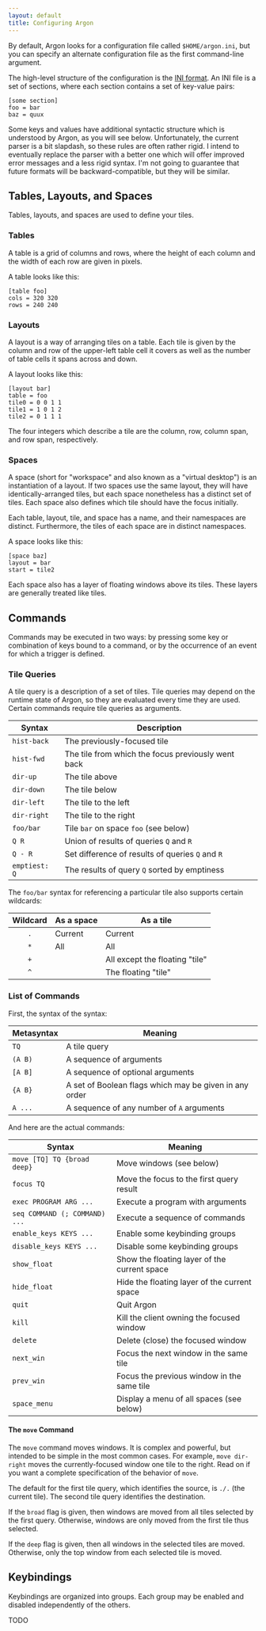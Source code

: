 ```yaml
---
layout: default
title: Configuring Argon
---
```


By default, Argon looks for a configuration file called `$HOME/argon.ini`,
but you can specify an alternate configuration file as the first command-line
argument.

The high-level structure of the configuration is the
[INI format](http://en.wikipedia.org/wiki/INI_file). An INI file is a
set of sections, where each section contains a set of key-value pairs:

    [some section]
    foo = bar
    baz = quux

Some keys and values have additional syntactic structure which is understood
by Argon, as you will see below. Unfortunately, the current parser is a bit
slapdash, so these rules are often rather rigid. I intend to eventually
replace the parser with a better one which will offer improved error messages
and a less rigid syntax. I'm not going to guarantee that future formats will
be backward-compatible, but they will be similar.


## Tables, Layouts, and Spaces ##

Tables, layouts, and spaces are used to define your tiles.

### Tables ###

A table is a grid of columns and rows, where the height of each column and the
width of each row are given in pixels.

A table looks like this:

    [table foo]
    cols = 320 320
    rows = 240 240

### Layouts ###

A layout is a way of arranging tiles on a table. Each tile is given by the
column and row of the upper-left table cell it covers as well as the number
of table cells it spans across and down.

A layout looks like this:

    [layout bar]
    table = foo
    tile0 = 0 0 1 1
    tile1 = 1 0 1 2
    tile2 = 0 1 1 1

The four integers which describe a tile are the column, row, column span,
and row span, respectively.

### Spaces ###

A space (short for "workspace" and also known as a "virtual desktop") is an
instantiation of a layout. If two spaces use the same layout, they will have
identically-arranged tiles, but each space nonetheless has a distinct set of
tiles. Each space also defines which tile should have the focus initially.

Each table, layout, tile, and space has a name, and their namespaces are
distinct. Furthermore, the tiles of each space are in distinct namespaces.

A space looks like this:

    [space baz]
    layout = bar
    start = tile2

Each space also has a layer of floating windows above its tiles. These layers
are generally treated like tiles.

## Commands ##

Commands may be executed in two ways: by pressing some key or combination of
keys bound to a command, or by the occurrence of an event for which a
trigger is defined.

### Tile Queries ###

A tile query is a description of a set of tiles. Tile queries may depend on
the runtime state of Argon, so they are evaluated every time they are used.
Certain commands require tile queries as arguments.

Syntax        | Description
--------------|-------------------
`hist-back`   | The previously-focused tile
`hist-fwd`    | The tile from which the focus previously went back
`dir-up`      | The tile above
`dir-down`    | The tile below
`dir-left`    | The tile to the left
`dir-right`   | The tile to the right
`foo/bar`     | Tile `bar` on space `foo` (see below)
`Q R`         | Union of results of queries `Q` and `R`
`Q - R`       | Set difference of results of queries `Q` and `R`
`emptiest: Q` | The results of query `Q` sorted by emptiness

The `foo/bar` syntax for referencing a particular tile also supports
certain wildcards:

Wildcard | As a space | As a tile
:-------:|------------|---------------------
`.`      | Current    | Current
`*`      | All        | All
`+`      |            | All except the floating "tile"
`^`      |            | The floating "tile"

### List of Commands ###

First, the syntax of the syntax:

Metasyntax | Meaning
-----------|-----------------
`TQ`       | A tile query
`(A B)`    | A sequence of arguments
`[A B]`    | A sequence of optional arguments
`{A B}`    | A set of Boolean flags which may be given in any order
`A ...`    | A sequence of any number of `A` arguments

And here are the actual commands:

Syntax                        | Meaning
------------------------------|---------------------------
`move [TQ] TQ {broad deep}`   | Move windows (see below)
`focus TQ`                    | Move the focus to the first query result
`exec PROGRAM ARG ...`        | Execute a program with arguments
`seq COMMAND (; COMMAND) ...` | Execute a sequence of commands
`enable_keys KEYS ...`        | Enable some keybinding groups
`disable_keys KEYS ...`       | Disable some keybinding groups
`show_float`                  | Show the floating layer of the current space
`hide_float`                  | Hide the floating layer of the current space
`quit`                        | Quit Argon
`kill`                        | Kill the client owning the focused window
`delete`                      | Delete (close) the focused window
`next_win`                    | Focus the next window in the same tile
`prev_win`                    | Focus the previous window in the same tile
`space_menu`                  | Display a menu of all spaces (see below)

#### The `move` Command ####

The `move` command moves windows. It is complex and powerful, but intended
to be simple in the most common cases. For example, `move dir-right` moves
the currently-focused window one tile to the right. Read on if you want a
complete specification of the behavior of `move`.

The default for the first tile query, which identifies the source, is `./.`
(the current tile). The second tile query identifies the destination.

If the `broad` flag is given, then windows are moved from all tiles selected
by the first query. Otherwise, windows are only moved from the first tile
thus selected.

If the `deep` flag is given, then all windows in the selected tiles are moved.
Otherwise, only the top window from each selected tile is moved.

## Keybindings ##

Keybindings are organized into groups. Each group may be enabled and
disabled independently of the others.

TODO

